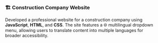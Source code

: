 ### 🏗️ Construction Company Website

Developed a professional website for a construction company using **JavaScript**, **HTML**, and **CSS**. The site features a 🌐 multilingual dropdown menu, allowing users to translate content into multiple languages for broader accessibility.
